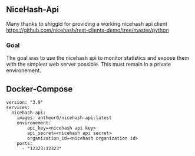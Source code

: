 ## NiceHash-Api
Many thanks to shiggid for providing a working nicehash api client https://github.com/nicehash/rest-clients-demo/tree/master/python

### Goal
The goal was to use the nicehash api to monitor statistics and expose them with the simplest web server possible.
This must remain in a private environement.

## Docker-Compose

```docker-compose
version: "3.9"
services:
  nicehash-api:
    images: antheor0/nicehash-api:latest
    environement:
        api_key=<nicehash api key>
        api_secret=<nicehash api secret>
        organization_id=<nicehash organization id>
    ports:
      - "12323:12323"
```
